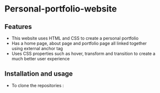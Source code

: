 # Personal-portfolio-website

## Features
 - This website uses HTML and CSS to create a personal portfolio
 - Has a home page, about page and portfolio page all linked together using external anchor tag
 - Uses CSS properties such as hover, transform and transition to create a much better user experience

## Installation and usage
- To clone the repositories : 

